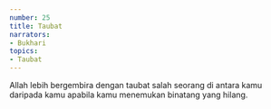 ```yaml
---
number: 25
title: Taubat
narrators:
- Bukhari
topics:
- Taubat
---
```


Allah lebih bergembira dengan taubat salah seorang di antara kamu daripada kamu apabila kamu menemukan binatang yang hilang.
